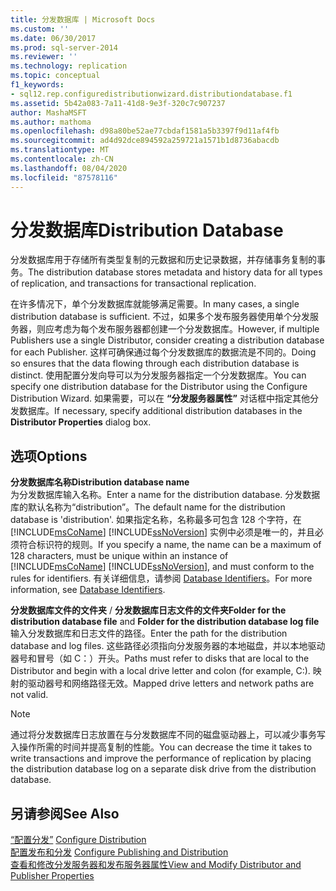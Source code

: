 ```yaml
---
title: 分发数据库 | Microsoft Docs
ms.custom: ''
ms.date: 06/30/2017
ms.prod: sql-server-2014
ms.reviewer: ''
ms.technology: replication
ms.topic: conceptual
f1_keywords:
- sql12.rep.configuredistributionwizard.distributiondatabase.f1
ms.assetid: 5b42a083-7a11-41d8-9e3f-320c7c907237
author: MashaMSFT
ms.author: mathoma
ms.openlocfilehash: d98a80be52ae77cbdaf1581a5b3397f9d11af4fb
ms.sourcegitcommit: ad4d92dce894592a259721a1571b1d8736abacdb
ms.translationtype: MT
ms.contentlocale: zh-CN
ms.lasthandoff: 08/04/2020
ms.locfileid: "87578116"
---
```

# <a name="distribution-database"></a><span data-ttu-id="8af53-102">分发数据库</span><span class="sxs-lookup"><span data-stu-id="8af53-102">Distribution Database</span></span>
  <span data-ttu-id="8af53-103">分发数据库用于存储所有类型复制的元数据和历史记录数据，并存储事务复制的事务。</span><span class="sxs-lookup"><span data-stu-id="8af53-103">The distribution database stores metadata and history data for all types of replication, and transactions for transactional replication.</span></span>  
  
 <span data-ttu-id="8af53-104">在许多情况下，单个分发数据库就能够满足需要。</span><span class="sxs-lookup"><span data-stu-id="8af53-104">In many cases, a single distribution database is sufficient.</span></span> <span data-ttu-id="8af53-105">不过，如果多个发布服务器使用单个分发服务器，则应考虑为每个发布服务器都创建一个分发数据库。</span><span class="sxs-lookup"><span data-stu-id="8af53-105">However, if multiple Publishers use a single Distributor, consider creating a distribution database for each Publisher.</span></span> <span data-ttu-id="8af53-106">这样可确保通过每个分发数据库的数据流是不同的。</span><span class="sxs-lookup"><span data-stu-id="8af53-106">Doing so ensures that the data flowing through each distribution database is distinct.</span></span> <span data-ttu-id="8af53-107">使用配置分发向导可以为分发服务器指定一个分发数据库。</span><span class="sxs-lookup"><span data-stu-id="8af53-107">You can specify one distribution database for the Distributor using the Configure Distribution Wizard.</span></span> <span data-ttu-id="8af53-108">如果需要，可以在 **“分发服务器属性”** 对话框中指定其他分发数据库。</span><span class="sxs-lookup"><span data-stu-id="8af53-108">If necessary, specify additional distribution databases in the **Distributor Properties** dialog box.</span></span>  
  
## <a name="options"></a><span data-ttu-id="8af53-109">选项</span><span class="sxs-lookup"><span data-stu-id="8af53-109">Options</span></span>  
 <span data-ttu-id="8af53-110">**分发数据库名称**</span><span class="sxs-lookup"><span data-stu-id="8af53-110">**Distribution database name**</span></span>  
 <span data-ttu-id="8af53-111">为分发数据库输入名称。</span><span class="sxs-lookup"><span data-stu-id="8af53-111">Enter a name for the distribution database.</span></span> <span data-ttu-id="8af53-112">分发数据库的默认名称为“distribution”。</span><span class="sxs-lookup"><span data-stu-id="8af53-112">The default name for the distribution database is 'distribution'.</span></span> <span data-ttu-id="8af53-113">如果指定名称，名称最多可包含 128 个字符，在 [!INCLUDE[msCoName](../../includes/msconame-md.md)] [!INCLUDE[ssNoVersion](../../includes/ssnoversion-md.md)] 实例中必须是唯一的，并且必须符合标识符的规则。</span><span class="sxs-lookup"><span data-stu-id="8af53-113">If you specify a name, the name can be a maximum of 128 characters, must be unique within an instance of [!INCLUDE[msCoName](../../includes/msconame-md.md)] [!INCLUDE[ssNoVersion](../../includes/ssnoversion-md.md)], and must conform to the rules for identifiers.</span></span> <span data-ttu-id="8af53-114">有关详细信息，请参阅 [Database Identifiers](../databases/database-identifiers.md)。</span><span class="sxs-lookup"><span data-stu-id="8af53-114">For more information, see [Database Identifiers](../databases/database-identifiers.md).</span></span>  
  
 <span data-ttu-id="8af53-115">**分发数据库文件的文件夹** / **分发数据库日志文件的文件夹**</span><span class="sxs-lookup"><span data-stu-id="8af53-115">**Folder for the distribution database file** and **Folder for the distribution database log file**</span></span>  
 <span data-ttu-id="8af53-116">输入分发数据库和日志文件的路径。</span><span class="sxs-lookup"><span data-stu-id="8af53-116">Enter the path for the distribution database and log files.</span></span> <span data-ttu-id="8af53-117">这些路径必须指向分发服务器的本地磁盘，并以本地驱动器号和冒号（如 C：）开头。</span><span class="sxs-lookup"><span data-stu-id="8af53-117">Paths must refer to disks that are local to the Distributor and begin with a local drive letter and colon (for example, C:).</span></span> <span data-ttu-id="8af53-118">映射的驱动器号和网络路径无效。</span><span class="sxs-lookup"><span data-stu-id="8af53-118">Mapped drive letters and network paths are not valid.</span></span>  
  
> [!NOTE]  
>  <span data-ttu-id="8af53-119">通过将分发数据库日志放置在与分发数据库不同的磁盘驱动器上，可以减少事务写入操作所需的时间并提高复制的性能。</span><span class="sxs-lookup"><span data-stu-id="8af53-119">You can decrease the time it takes to write transactions and improve the performance of replication by placing the distribution database log on a separate disk drive from the distribution database.</span></span>  
  
## <a name="see-also"></a><span data-ttu-id="8af53-120">另请参阅</span><span class="sxs-lookup"><span data-stu-id="8af53-120">See Also</span></span>  
 <span data-ttu-id="8af53-121">[“配置分发”](configure-distribution.md) </span><span class="sxs-lookup"><span data-stu-id="8af53-121">[Configure Distribution](configure-distribution.md) </span></span>  
 <span data-ttu-id="8af53-122">[配置发布和分发](configure-publishing-and-distribution.md) </span><span class="sxs-lookup"><span data-stu-id="8af53-122">[Configure Publishing and Distribution](configure-publishing-and-distribution.md) </span></span>  
 [<span data-ttu-id="8af53-123">查看和修改分发服务器和发布服务器属性</span><span class="sxs-lookup"><span data-stu-id="8af53-123">View and Modify Distributor and Publisher Properties</span></span>](view-and-modify-distributor-and-publisher-properties.md)  
  
  
